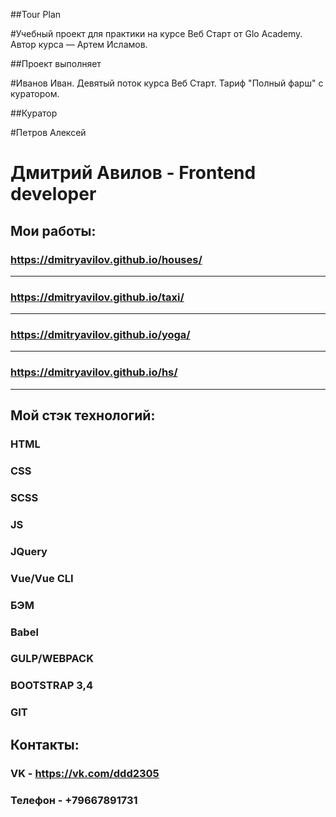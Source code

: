 ##Tour Plan

#Учебный проект для практики на курсе Веб Старт от Glo Academy. Автор курса — Артем Исламов.

##Проект выполняет

#Иванов Иван. Девятый поток курса Веб Старт. Тариф "Полный фарш" с куратором.

##Куратор

#Петров Алексей

# Дмитрий Авилов - Frontend developer

## Мои работы:

### https://dmitryavilov.github.io/houses/

---

### https://dmitryavilov.github.io/taxi/

---

### https://dmitryavilov.github.io/yoga/

---

### https://dmitryavilov.github.io/hs/

---

## Мой стэк технологий:

### HTML

### CSS

### SCSS

### JS

### JQuery

### Vue/Vue CLI

### БЭМ

### Babel

### GULP/WEBPACK

### BOOTSTRAP 3,4

### GIT

## Контакты:

### VK - https://vk.com/ddd2305

### Телефон - +79667891731
